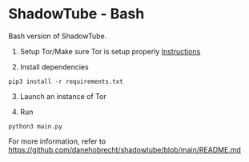 # ShadowTube - Bash

Bash version of ShadowTube.

1. Setup Tor/Make sure Tor is setup properly [Instructions](https://github.com/Hauteknits/shadowtube-bash/blob/main/torinst.md)

2. Install dependencies

`pip3 install -r requirements.txt`

3. Launch an instance of Tor

4. Run

`python3 main.py`

For more information, refer to https://github.com/danehobrecht/shadowtube/blob/main/README.md
